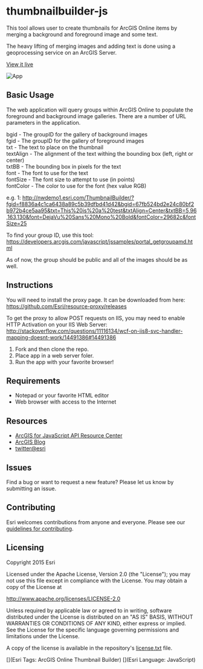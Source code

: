 # thumbnailbuilder-js

This tool allows user to create thumbnails for ArcGIS Online items by merging a background and foreground image and some text.

The heavy lifting of merging images and adding text is done using a geoprocessing service on an ArcGIS Server.

[View it live](http://nwdemo1.esri.com/ThumbnailBuilder)

![App](https://raw.githubusercontent.com/sirws/ThumbnailBuilderUI/master/screenshot.png)

## Basic Usage
The web application will query groups within ArcGIS Online to populate the foreground and background image galleries.  There are a number of URL parameters in the application.

  bgid - The groupID for the gallery of background images  
  fgid - The groupID for the gallery of foreground images  
  txt - The text to place on the thumbnail  
  textAlign - The alignment of the text withing the bounding box (left, right or center)  
  txtBB - The bounding box in pixels for the text  
  font - The font to use for the text  
  fontSize - The font size to attempt to use (in points)  
  fontColor - The color to use for the font (hex value RGB)  
  
  e.g. 1: http://nwdemo1.esri.com/ThumbnailBuilder/?fgid=f8836a4c1ca6438a89c5b39dfbd41d42&bgid=67fb524bd2e24c80bf2b972b4ce5aa95&txt=This%20is%20a%20test&txtAlign=Center&txtBB=5,96,163,130&font=DejaVu%20Sans%20Mono%20Bold&fontColor=29682c&fontSize=25

  To find your group ID, use this tool:
  https://developers.arcgis.com/javascript/jssamples/portal_getgroupamd.html
  
  As of now, the group should be public and all of the images should be as well.

## Instructions

You will need to install the proxy page.  It can be downloaded from here: https://github.com/Esri/resource-proxy/releases

To get the proxy to allow POST requests on IIS, you may need to enable HTTP Activation on your IIS Web Server:
http://stackoverflow.com/questions/11116134/wcf-on-iis8-svc-handler-mapping-doesnt-work/14491386#14491386

1. Fork and then clone the repo. 
2. Place app in a web server foler.
3. Run the app with your favorite browser!

## Requirements

* Notepad or your favorite HTML editor
* Web browser with access to the Internet

## Resources

* [ArcGIS for JavaScript API Resource Center](http://help.arcgis.com/en/webapi/javascript/arcgis/index.html)
* [ArcGIS Blog](http://blogs.esri.com/esri/arcgis/)
* [twitter@esri](http://twitter.com/esri)

## Issues

Find a bug or want to request a new feature?  Please let us know by submitting an issue.

## Contributing

Esri welcomes contributions from anyone and everyone. Please see our [guidelines for contributing](https://github.com/esri/contributing).

## Licensing
Copyright 2015 Esri

Licensed under the Apache License, Version 2.0 (the "License");
you may not use this file except in compliance with the License.
You may obtain a copy of the License at

   http://www.apache.org/licenses/LICENSE-2.0

Unless required by applicable law or agreed to in writing, software
distributed under the License is distributed on an "AS IS" BASIS,
WITHOUT WARRANTIES OR CONDITIONS OF ANY KIND, either express or implied.
See the License for the specific language governing permissions and
limitations under the License.

A copy of the license is available in the repository's [license.txt]( https://raw.github.com/Esri/quickstart-map-js/master/license.txt) file.

[](Esri Tags: ArcGIS Online Thumbnail Builder)
[](Esri Language: JavaScript)​